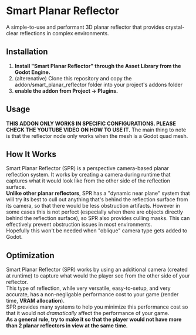 # Smart Planar Reflector
A simple-to-use and performant 3D planar reflector that provides crystal-clear reflections in complex environments.

## Installation
1. **Install "Smart Planar Reflector" through the Asset Library from the Godot Engine.**
1. (alterenative) Clone this repository and copy the addon/smart_planar_reflector folder into your project's addons folder
2. **enable the addon from Project -> Plugins.**

## Usage
**THIS ADDON ONLY WORKS IN SPECIFIC CONFIGURATIONS. PLEASE CHECK THE YOUTUBE VIDEO ON HOW TO USE IT.**
The main thing to note is that the reflector node only works when the mesh is a Godot quad mesh.

## How It Works
Smart Planar Reflector (SPR) is a perspective camera-based planar reflection system. It works by 
creating a camera during runtime that captures what it would look like from the other side of the 
reflection surface.  
**Unlike other planar reflectors**, SPR has a "dynamic near plane" system that will try its best to
cull out anything that's behind the reflection surface from its camera, so that there would be less
obstruction artifacts. However in some cases this is not perfect (especially when there are objects
directly behind the reflection surface), so SPR also provides culling masks. This can effectively
prevent obstruction issues in most environments.  
Hopefully this won't be needed when "oblique" camera type gets added to Godot.

## Optimization
Smart Planar Reflector (SPR) works by using an additional camera (created at runtime) to capture what would the player see from the other side of your reflector.  
This type of reflection, while very versatile, easy-to-setup, and very accurate, has a non-negligable performance cost to your game (render time, **VRAM allocation**).  
SPR provides many systems to help you minimize this performance cost so that it would not _dramatically_ affect the performance of your game.  
**As a general rule, try to make it so that the player would not have more than 2 planar reflectors in view at the same time.**
